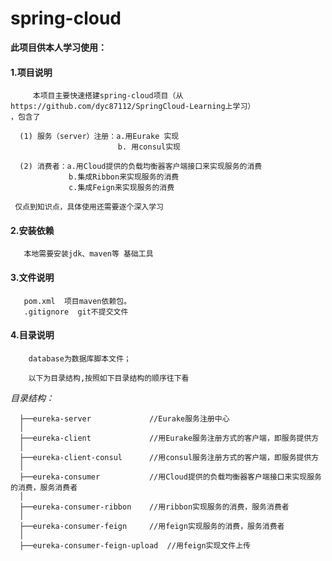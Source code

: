 # spring-cloud


 **此项目供本人学习使用：**
 
   #### 1.项目说明
         
         本项目主要快速搭建spring-cloud项目（从https://github.com/dyc87112/SpringCloud-Learning上学习）
    ，包含了
    
      (1) 服务（server）注册：a.用Eurake 实现
                            b. 用consul实现
      
      (2) 消费者：a.用Cloud提供的负载均衡器客户端接口来实现服务的消费  
                 b.集成Ribbon来实现服务的消费
                 c.集成Feign来实现服务的消费
             
     仅点到知识点，具体使用还需要逐个深入学习    
        
   #### 2.安装依赖
       
       本地需要安装jdk、maven等 基础工具
       
   #### 3.文件说明
       
       pom.xml  项目maven依赖包。
       .gitignore  git不提交文件
   
   #### 4.目录说明 
   
        database为数据库脚本文件；
   
        以下为目录结构,按照如下目录结构的顺序往下看
   
   _目录结构：_ 
     
      
      ├──eureka-server             //Eurake服务注册中心
      │
      ├──eureka-client             //用Eurake服务注册方式的客户端，即服务提供方
      │  
      ├──eureka-client-consul      //用consul服务注册方式的客户端，即服务提供方
      │
      ├──eureka-consumer           //用Cloud提供的负载均衡器客户端接口来实现服务的消费，服务消费者
      │
      ├──eureka-consumer-ribbon    //用ribbon实现服务的消费，服务消费者
      │
      ├──eureka-consumer-feign     //用feign实现服务的消费，服务消费者
      │
      ├──eureka-consumer-feign-upload  //用feign实现文件上传
      
      
   
   